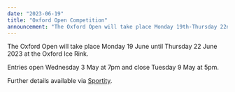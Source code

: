 ```yaml
---
date: "2023-06-19"
title: "Oxford Open Competition"
announcement: "The Oxford Open will take place Monday 19th-Thursday 22nd June the Oxford Ice Rink"
---
```


The Oxford Open will take place Monday 19 June until Thursday 22 June 2023 at the Oxford Ice Rink.

Entries open Wednesday 3 May at 7pm and close Tuesday 9 May at 5pm.

Further details available via [Sportity][details].

[details]: https://app-cdn.sportity.com/5d856c84-59ca-4c74-8de6-0c0f618fdaf4/e6cb7523-b964-4310-bed0-66002298aa91_Announcement%20Oxford%20Open%20June%202023_Final%20with%20password%20.pdf?fbclid=IwAR04IbPNPWbPCPAx5lcpLSaWaVFPh8cDbGyvgyfG1E8lVa8RZQzdHGmjR-c